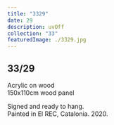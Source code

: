 ```yaml
---
title: "3329"
date: 29
description: uvOff
collection: "33"
featuredImage: ./3329.jpg
---
```


## 33/29

Acrylic on wood<br/>
150x110cm wood panel

Signed and ready to hang.<br/>
Painted in El REC, Catalonia. 2020.